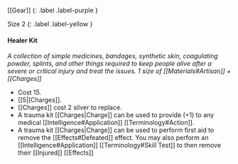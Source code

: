 [[Gear]]
{: .label .label-purple }

Size 2
{: .label .label-yellow }

#### Healer Kit
_A collection of simple medicines, bandages, synthetic skin, coagulating powder, splints, and other things required to keep people alive after a severe or critical injury and treat the issues. 1 size of [[Materials#Artisan]] + [[Charges]]_

- Cost 15.
- [[5|[Charges]].
- [[Charges]] cost 2 silver to replace.
- A trauma kit [[Charges|Charge]] can be used to provide (+1) to any medical [[Intelligence#Application]] [[Terminology#Action]].
- A trauma kit [[Charges|Charge]] can be used to perform first aid to remove the [[Effects#Defeated]] effect. You may also perform an [[Intelligence#Application]] [[Terminology#Skill Test]] to then remove their [[Injured]] [[Effects]]